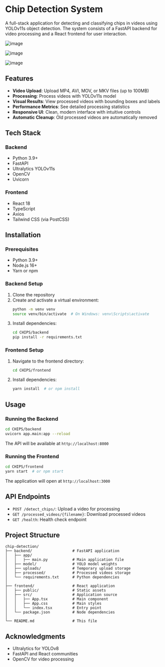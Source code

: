 # Chip Detection System

A full-stack application for detecting and classifying chips in videos using YOLOv11s object detection. The system consists of a FastAPI backend for video processing and a React frontend for user interaction.

![image](https://github.com/user-attachments/assets/7de9feac-14c6-4460-b70f-6a060320879b)

![image](https://github.com/user-attachments/assets/b0c8e7f3-837d-47c5-a213-978d32b3d8b1)

![image](https://github.com/user-attachments/assets/e2aecfb3-147a-4b19-b2ea-c113d5986161)

## Features

- **Video Upload**: Upload MP4, AVI, MOV, or MKV files (up to 100MB)
- **Processing**: Process videos with YOLOv11s model
- **Visual Results**: View processed videos with bounding boxes and labels
- **Performance Metrics**: See detailed processing statistics
- **Responsive UI**: Clean, modern interface with intuitive controls
- **Automatic Cleanup**: Old processed videos are automatically removed

## Tech Stack

### Backend
- Python 3.9+
- FastAPI
- Ultralytics YOLOv11s
- OpenCV
- Uvicorn

### Frontend
- React 18
- TypeScript
- Axios
- Tailwind CSS (via PostCSS)

## Installation

### Prerequisites
- Python 3.9+
- Node.js 16+
- Yarn or npm

### Backend Setup
1. Clone the repository
2. Create and activate a virtual environment:
   ```bash
   python -m venv venv
   source venv/bin/activate  # On Windows: venv\Scripts\activate

3. Install dependencies:
   ```bash
   cd CHIPS/backend
   pip install -r requirements.txt
   ```

### Frontend Setup
1. Navigate to the frontend directory:
   ```bash
   cd CHIPS/frontend
   ```
2. Install dependencies:
   ```bash
   yarn install  # or npm install
   ```

## Usage

### Running the Backend
```bash
cd CHIPS/backend
uvicorn app.main:app --reload
```
The API will be available at `http://localhost:8000`

### Running the Frontend
```bash
cd CHIPS/frontend
yarn start  # or npm start
```
The application will open at `http://localhost:3000`

## API Endpoints

- `POST /detect_chips/`: Upload a video for processing
- `GET /processed_videos/{filename}`: Download processed videos
- `GET /health`: Health check endpoint

## Project Structure

```
chip-detection/
├── backend/                  # FastAPI application
│   ├── app/                  
│   │   ├── main.py           # Main application file
│   ├── model/                # YOLO model weights
│   ├── uploads/              # Temporary upload storage
│   ├── processed/            # Processed videos storage
│   └── requirements.txt      # Python dependencies
│
├── frontend/                 # React application
│   ├── public/               # Static assets
│   ├── src/                  # Application source
│   │   ├── App.tsx           # Main component
│   │   ├── App.css           # Main styles
│   │   └── index.tsx         # Entry point
│   └── package.json          # Node dependencies
│
└── README.md                 # This file
```

## Acknowledgments

- Ultralytics for YOLOv8
- FastAPI and React communities
- OpenCV for video processing
